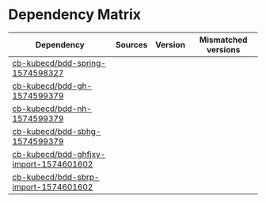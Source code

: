 # Dependency Matrix

Dependency | Sources | Version | Mismatched versions
---------- | ------- | ------- | -------------------
[cb-kubecd/bdd-spring-1574598327](https://github.com/cb-kubecd/bdd-spring-1574598327.git) |  | []() | 
[cb-kubecd/bdd-gh-1574599379](https://github.com/cb-kubecd/bdd-gh-1574599379.git) |  | []() | 
[cb-kubecd/bdd-nh-1574599379](https://github.com/cb-kubecd/bdd-nh-1574599379.git) |  | []() | 
[cb-kubecd/bdd-sbhg-1574599379](https://github.com/cb-kubecd/bdd-sbhg-1574599379.git) |  | []() | 
[cb-kubecd/bdd-ghfjxy-import-1574601602](https://github.com/cb-kubecd/bdd-ghfjxy-import-1574601602.git) |  | []() | 
[cb-kubecd/bdd-sbrp-import-1574601602](https://github.com/cb-kubecd/bdd-sbrp-import-1574601602.git) |  | []() | 
